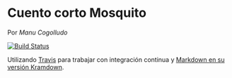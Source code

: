 Cuento corto Mosquito 
=====================

Por *Manu Cogolludo*

[![Build Status](https://travis-ci.org/oslugr/repo-ejemplo.svg?branch=master)](https://travis-ci.org/Makova/mosquito.svg?branch=master)

Utilizando [Travis](https://travis-ci.org/) para trabajar con integración continua y [Markdown en su versión Kramdown](http://kramdown.gettalong.org/quickref.html).

